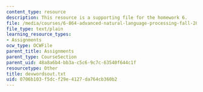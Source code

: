```yaml
---
content_type: resource
description: This resource is a supporting file for the homework 6.
file: /media/courses/6-864-advanced-natural-language-processing-fall-2005/0706b103f5dcf29e4127da764cb360b2_devwordsout.txt
file_type: text/plain
learning_resource_types:
- Assignments
ocw_type: OCWFile
parent_title: Assignments
parent_type: CourseSection
parent_uid: 48a8a6b4-bb3a-c5c6-9c7c-63540f644c1f
resourcetype: Other
title: devwordsout.txt
uid: 0706b103-f5dc-f29e-4127-da764cb360b2
---
```

